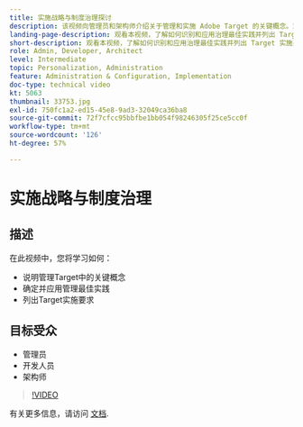 ```yaml
---
title: 实施战略与制度治理探讨
description: 该视频向管理员和架构师介绍关于管理和实施 Adobe Target 的关键概念。观看本视频，了解如何识别和应用治理最佳实践并列出 Target 实施要求。
landing-page-description: 观看本视频，了解如何识别和应用治理最佳实践并列出 Target 实施要求。
short-description: 观看本视频，了解如何识别和应用治理最佳实践并列出 Target 实施要求。
role: Admin, Developer, Architect
level: Intermediate
topic: Personalization, Administration
feature: Administration & Configuration, Implementation
doc-type: technical video
kt: 5063
thumbnail: 33753.jpg
exl-id: 750fc1a2-ed15-45e8-9ad3-32049ca36ba8
source-git-commit: 72f7cfcc95bbfbe1bb054f98246305f25ce5cc0f
workflow-type: tm+mt
source-wordcount: '126'
ht-degree: 57%

---
```


# 实施战略与制度治理

## 描述

在此视频中，您将学习如何：

* 说明管理Target中的关键概念
* 确定并应用管理最佳实践
* 列出Target实施要求

## 目标受众

* 管理员
* 开发人员
* 架构师

>[!VIDEO](https://video.tv.adobe.com/v/33753/?quality=12)

有关更多信息，请访问 [文档](https://experienceleague.adobe.com/docs/target/using/administer/administrating-target.html?lang=en).

